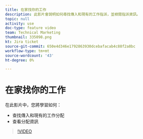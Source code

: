 ```yaml
---
title: 在家找你的工作
description: 此影片會說明如何尋找傳入和現有的工作指派，並檢閱指派資訊。
topic: null
activity: use
doc-type: feature video
team: Technical Marketing
thumbnail: 335098.png
kt: Jira ticket
source-git-commit: 650e4d346e1792863930dcebafacab4c88f2a8bc
workflow-type: tm+mt
source-wordcount: '43'
ht-degree: 0%

---
```


# 在家找你的工作

在此影片中，您將學習如何：

* 查找傳入和現有的工作分配
* 查看分配資訊

>[!VIDEO](https://video.tv.adobe.com/v/335098/?quality=12&learn=on)
